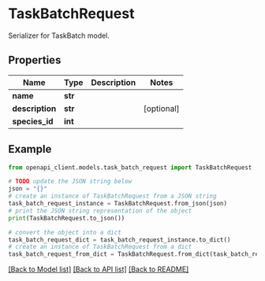 # TaskBatchRequest

Serializer for TaskBatch model.

## Properties

Name | Type | Description | Notes
------------ | ------------- | ------------- | -------------
**name** | **str** |  | 
**description** | **str** |  | [optional] 
**species_id** | **int** |  | 

## Example

```python
from openapi_client.models.task_batch_request import TaskBatchRequest

# TODO update the JSON string below
json = "{}"
# create an instance of TaskBatchRequest from a JSON string
task_batch_request_instance = TaskBatchRequest.from_json(json)
# print the JSON string representation of the object
print(TaskBatchRequest.to_json())

# convert the object into a dict
task_batch_request_dict = task_batch_request_instance.to_dict()
# create an instance of TaskBatchRequest from a dict
task_batch_request_from_dict = TaskBatchRequest.from_dict(task_batch_request_dict)
```
[[Back to Model list]](../README.md#documentation-for-models) [[Back to API list]](../README.md#documentation-for-api-endpoints) [[Back to README]](../README.md)


